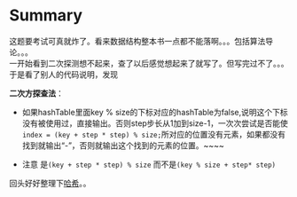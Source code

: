 # Summary
这题要考试可真就炸了。看来数据结构整本书一点都不能落啊。。。包括算法导论。。。  
一开始看到二次探测想不起来，查了以后感觉想起来了就写了。但写完过不了。。。于是看了别人的代码说明，发现  

**二次方探查法**：

- 如果hashTable里面key % size的下标对应的hashTable为false,说明这个下标没有被使用过，直接输出。否则step步长从1加到size-1，一次次尝试是否能使`index = (key + step * step) % size;`所对应的位置没有元素，如果都没有找到就输出“-”，否则就输出这个找到的元素的位置。~~~~

- 注意 是`(key + step * step) % size` 而不是`(key % size + step* step)`  

回头好好整理下[哈希](https://www.yucongsplayground.top)。。  

